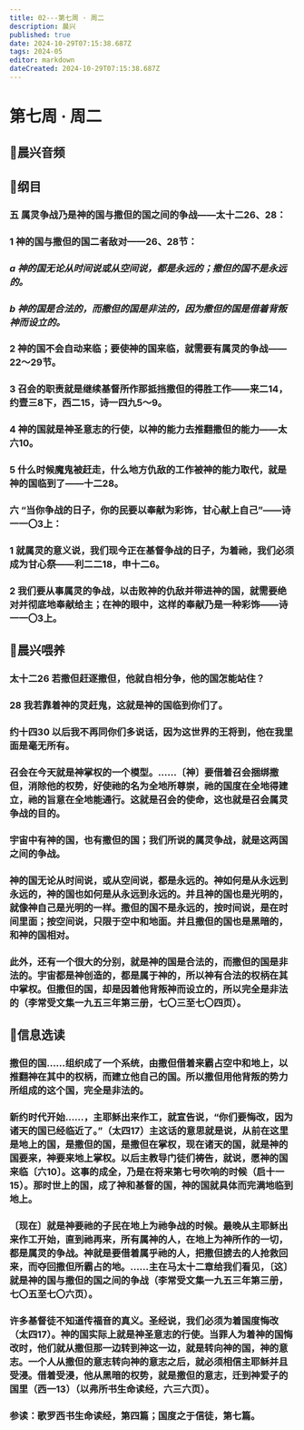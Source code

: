 ```yaml
---
title: 02---第七周 · 周二
description: 晨兴
published: true
date: 2024-10-29T07:15:38.687Z
tags: 2024-05
editor: markdown
dateCreated: 2024-10-29T07:15:38.687Z
---
```


# 第七周 · 周二

## 🎵晨兴音频

## 📖纲目

### 五   属灵争战乃是神的国与撒但的国之间的争战——太十二26、28：

### 1   神的国与撒但的国二者敌对——26、28节：

### *a   神的国无论从时间说或从空间说，都是永远的；撒但的国不是永远的。*

### *b   神的国是合法的，而撒但的国是非法的，因为撒但的国是借着背叛神而设立的。*

### 2   神的国不会自动来临；要使神的国来临，就需要有属灵的争战——22～29节。

### 3   召会的职责就是继续基督所作那抵挡撒但的得胜工作——来二14，约壹三8下，西二15，诗一四九5～9。

### 4   神的国就是神圣意志的行使，以神的能力去推翻撒但的能力——太六10。

### 5   什么时候魔鬼被赶走，什么地方仇敌的工作被神的能力取代，就是神的国临到了——十二28。

### 六   “当你争战的日子，你的民要以奉献为彩饰，甘心献上自己”——诗一一〇3上：

### 1   就属灵的意义说，我们现今正在基督争战的日子，为着祂，我们必须成为甘心祭——利二二18，申十二6。

### 2   我们要从事属灵的争战，以击败神的仇敌并带进神的国，就需要绝对并彻底地奉献给主；在神的眼中，这样的奉献乃是一种彩饰——诗一一〇3上。

## 📖晨兴喂养

### 太十二26    若撒但赶逐撒但，他就自相分争，他的国怎能站住？

### 28    我若靠着神的灵赶鬼，这就是神的国临到你们了。

### 约十四30    以后我不再同你们多说话，因为这世界的王将到，他在我里面是毫无所有。

### 召会在今天就是神掌权的一个模型。……〔神〕要借着召会捆绑撒但，消除他的权势，好使祂的名为全地所尊崇，祂的国度在全地得建立，祂的旨意在全地能通行。这就是召会的使命，这也就是召会属灵争战的目的。

### 宇宙中有神的国，也有撒但的国；我们所说的属灵争战，就是这两国之间的争战。

### 神的国无论从时间说，或从空间说，都是永远的。神如何是从永远到永远的，神的国也如何是从永远到永远的。并且神的国也是光明的，就像神自己是光明的一样。撒但的国不是永远的，按时间说，是在时间里面；按空间说，只限于空中和地面。并且撒但的国也是黑暗的，和神的国相对。

### 此外，还有一个很大的分别，就是神的国是合法的，而撒但的国是非法的。宇宙都是神创造的，都是属于神的，所以神有合法的权柄在其中掌权。但撒但的国，却是因着他背叛神而设立的，所以完全是非法的（李常受文集一九五三年第三册，七〇三至七〇四页）。

## 📖信息选读

### 撒但的国……组织成了一个系统，由撒但借着来霸占空中和地上，以推翻神在其中的权柄，而建立他自己的国。所以撒但用他背叛的势力所组成的这个国，完全是非法的。

### 新约时代开始……，主耶稣出来作工，就宣告说，“你们要悔改，因为诸天的国已经临近了。”（太四17）主这话的意思就是说，从前在这里是地上的国，是撒但的国，是撒但在掌权，现在诸天的国，就是神的国要来，神要来地上掌权。以后主教导门徒们祷告，就说，愿神的国来临〔六10〕。这事的成全，乃是在将来第七号吹响的时候（启十一15）。那时世上的国，成了神和基督的国，神的国就具体而完满地临到地上。

### 〔现在〕就是神要祂的子民在地上为祂争战的时候。最晚从主耶稣出来作工开始，直到祂再来，所有属神的人，在地上为神所作的一切，都是属灵的争战。神就是要借着属乎祂的人，把撒但掳去的人抢救回来，而夺回撒但所霸占的地。……主在马太十二章给我们看见，〔这〕就是神的国与撒但的国之间的争战（李常受文集一九五三年第三册，七〇五至七〇六页）。

### 许多基督徒不知道传福音的真义。圣经说，我们必须为着国度悔改（太四17）。神的国实际上就是神圣意志的行使。当罪人为着神的国悔改时，他们就从撒但那一边转到神这一边，就是转向神的国，神的意志。一个人从撒但的意志转向神的意志之后，就必须相信主耶稣并且受浸。借着受浸，他从黑暗的权势，就是撒但的意志，迁到神爱子的国里（西一13）（以弗所书生命读经，六三六页）。

### 参读：歌罗西书生命读经，第四篇；国度之于信徒，第七篇。
<!-- Google tag (gtag.js) -->
<script async src="https://www.googletagmanager.com/gtag/js?id=G-1P8709Z16T"></script>
<script>
  window.dataLayer = window.dataLayer || [];
  function gtag(){dataLayer.push(arguments);}
  gtag('js', new Date());

  gtag('config', 'G-1P8709Z16T');
</script>